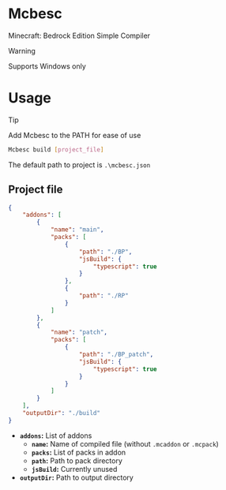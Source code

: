 # Mcbesc
Minecraft: Bedrock Edition Simple Compiler
> [!WARNING]
> Supports Windows only
# Usage
> [!TIP]
> Add Mcbesc to the PATH for ease of use
```bash
Mcbesc build [project_file]
```
The default path to project is `.\mcbesc.json`
## Project file
```json
{
    "addons": [
        {
            "name": "main",
            "packs": [
                {
                    "path": "./BP",
                    "jsBuild": {
                        "typescript": true
                    }
                },
                {
                    "path": "./RP"
                }
            ]
        },
        {
            "name": "patch",
            "packs": [
                {
                    "path": "./BP_patch",
                    "jsBuild": {
                        "typescript": true
                    }
                }
            ]
        }
    ],
    "outputDir": "./build"
}
```
- **`addons`:** List of addons
  - **`name`:** Name of compiled file (without `.mcaddon` or `.mcpack`)
  - **`packs`:** List of packs in addon
  - **`path`:** Path to pack directory
  - **`jsBuild`:** Currently unused
- **`outputDir`:** Path to output directory
